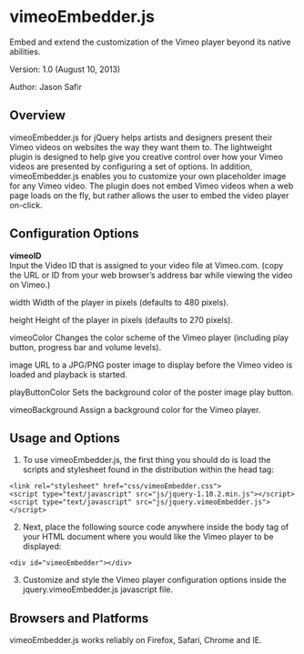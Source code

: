 vimeoEmbedder.js
================
Embed and extend the customization of the Vimeo player beyond its native abilities.

Version: 1.0 (August 10, 2013)

Author: Jason Safir

Overview
--------
vimeoEmbedder.js for jQuery helps artists and designers present their Vimeo videos on websites the way they want them to. The lightweight plugin is designed to help give you creative control over how your Vimeo videos are presented by configuring a set of options. In addition, vimeoEmbedder.js enables you to customize your own placeholder image for any Vimeo video. The plugin does not embed Vimeo videos when a web page loads on the fly, but rather allows the user to embed the video player on-click.

Configuration Options
---------------------

<b>vimeoID</b>
<br>Input the Video ID that is assigned to your video file at Vimeo.com. (copy the URL or ID from your web browser’s address bar while viewing the video on Vimeo.)

width
Width of the player in pixels (defaults to 480 pixels).

height
Height of the player in pixels (defaults to 270 pixels).

vimeoColor
Changes the color scheme of the Vimeo player (including play button, progress bar and volume levels).

image
URL to a JPG/PNG poster image to display before the Vimeo video is loaded and playback is started.

playButtonColor
Sets the background color of the poster image play button.

vimeoBackground
Assign a background color for the Vimeo player.

Usage and Options
-----------------

1) To use vimeoEmbedder.js, the first thing you should do is load the scripts and stylesheet found in the distribution within the head tag:

<pre><code>&lt;link rel=<span class="string">"stylesheet"</span> href=<span class="string">"css/vimeoEmbedder.css"</span>&gt;
&lt;script type=<span class="string">"text/javascript"</span> src=<span class="string">"js/jquery-1.10.2.min.js"</span>&gt;&lt;/script&gt;
&lt;script type=<span class="string">"text/javascript"</span> src=<span class="string">"js/jquery.vimeoEmbedder.js"</span>&gt;&lt;/script&gt;
</code></pre>

2) Next, place the following source code anywhere inside the body tag of your HTML document where you would like the Vimeo player to be displayed:

<pre><code>&lt;div id=<span class="string">"vimeoEmbedder"</span>&gt;&lt;/div&gt;</code></pre>

3) Customize and style the Vimeo player configuration options inside the jquery.vimeoEmbedder.js javascript file.

Browsers and Platforms
----------------------

vimeoEmbedder.js works reliably on Firefox, Safari, Chrome and IE.
